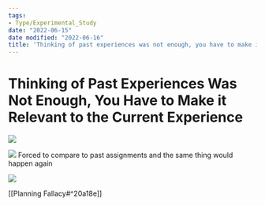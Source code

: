 ```yaml
---
tags:
- Type/Experimental_Study
date: "2022-06-15"
date modified: "2022-06-16"
title: 'Thinking of past experiences was not enough, you have to make it relevant to the current experience'
---
```


# Thinking of Past Experiences Was Not Enough, You Have to Make it Relevant to the Current Experience
![](https://i.imgur.com/5A6AWuW.png)

![](https://i.imgur.com/dyaJY36.png)
Forced to compare to past assignments and the same thing would happen again

![](https://i.imgur.com/TO0MLGQ.png)

[[Planning Fallacy#^20a18e]]

